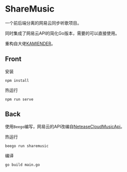 # ShareMusic

一个前后端分离的网易云同步听歌项目。

同时集成了网易云API的简化Go版本，需要的可以直接使用。

重构自大佬[KAMIENDER](https://github.com/KAMIENDER)。



## Front

安装

`npm install`

热运行

`npm run serve`



## Back

使用`Beego`编写，网易云的API改编自[NeteaseCloudMusicApi](https://github.com/Binaryify/NeteaseCloudMusicApi)。



热运行

`beego run sharemusic`

编译

`go build main.go`